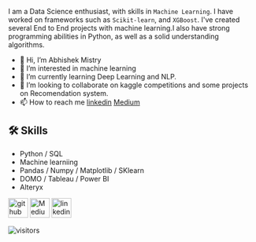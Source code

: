 I am a Data Science enthusiast, with skills in `Machine Learning`. I have worked on frameworks such as `Scikit-learn`, and `XGBoost`. I've created several End to End projects with machine learning.I also have strong programming abilities in Python, as well as a solid understanding algorithms.

- 👋 Hi, I’m Abhishek Mistry
- 👀 I’m interested in machine learning 
- 🌱 I’m currently learning Deep Learning and NLP. 
- 💞️ I’m looking to collaborate on kaggle competitions and some projects on Recomendation system.
- 📫 How to reach me [linkedin](https://www.linkedin.com/in/abhishek-mistry-0351081b1/) [Medium](https://medium.com/@abhimistry311295)

<!---<p>
<h3 align="center"> Languages and Tools</h3>
</p>
<br />
<p align="center">
<img src="https://img.icons8.com/fluency/48/000000/python.png"/>
<img src="https://img.icons8.com/fluency/48/000000/mysql-logo.png"/>
<img src="https://img.icons8.com/color/48/000000/power-bi.png"/>

   </p>--->
   
## 🛠 Skills
- Python / SQL
- Machine learniing 
- Pandas / Numpy / Matplotlib / SKlearn
- DOMO / Tableau / Power BI
- Alteryx




[<img src='https://cdn.jsdelivr.net/npm/simple-icons@3.0.1/icons/github.svg' alt='github' height='40'>](https://github.com/abhi311295)
[<img src="https://cdn.jsdelivr.net/npm/simple-icons@3.0.1/icons/medium.svg" alt="Medium" height="40" >](https://medium.com/@abhimistry311295) 
[<img src='https://cdn.jsdelivr.net/npm/simple-icons@3.0.1/icons/linkedin.svg' alt='linkedin' height='40'>](https://www.linkedin.com/in/abhishek-mistry-0351081b1/)  

![visitors](https://visitor-badge.glitch.me/badge?page_id=80107475)
<!---
abhi311295/abhi311295 is a ✨ special ✨ repository because its `README.md` (this file) appears on your GitHub profile.
You can click the Preview link to take a look at your changes.
--->
